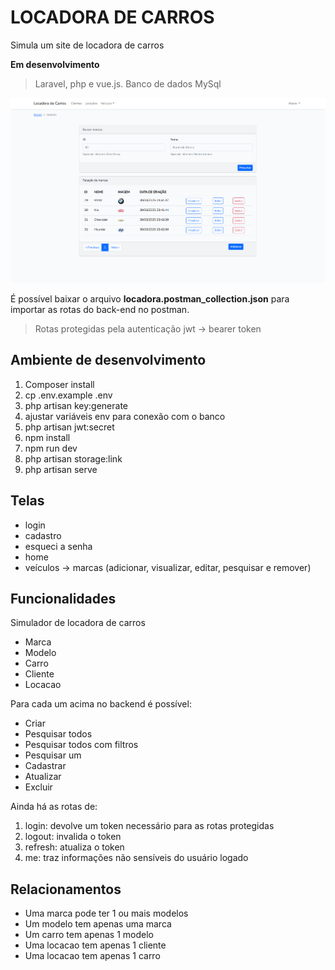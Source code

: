 # LOCADORA DE CARROS

Simula um site de locadora de carros

**Em desenvolvimento**

> Laravel, php e vue.js. Banco de dados MySql

![página home](./home.png)

É possível baixar o arquivo **locadora.postman_collection.json** para importar as rotas do back-end no postman.

> Rotas protegidas pela autenticação jwt -> bearer token

## Ambiente de desenvolvimento

1. Composer install
2. cp .env.example .env
3. php artisan key:generate
4. ajustar variáveis env para conexão com o banco 
5. php artisan jwt:secret
6. npm install
7. npm run dev
8. php artisan storage:link
9. php artisan serve

## Telas

- login
- cadastro
- esqueci a senha
- home
- veículos -> marcas (adicionar, visualizar, editar, pesquisar e remover)

## Funcionalidades

Simulador de locadora de carros

- Marca
- Modelo
- Carro
- Cliente
- Locacao

Para cada um acima no backend é possível:

- Criar
- Pesquisar todos
- Pesquisar todos com filtros
- Pesquisar um
- Cadastrar
- Atualizar
- Excluir

Ainda há as rotas de:

1. login: devolve um token necessário para as rotas protegidas
2. logout: invalida o token
3. refresh: atualiza o token
4. me: traz informações não sensíveis do usuário logado

## Relacionamentos

- Uma marca pode ter 1 ou mais modelos
- Um modelo tem apenas uma marca
- Um carro tem apenas 1 modelo
- Uma locacao tem apenas 1 cliente
- Uma locacao tem apenas 1 carro
